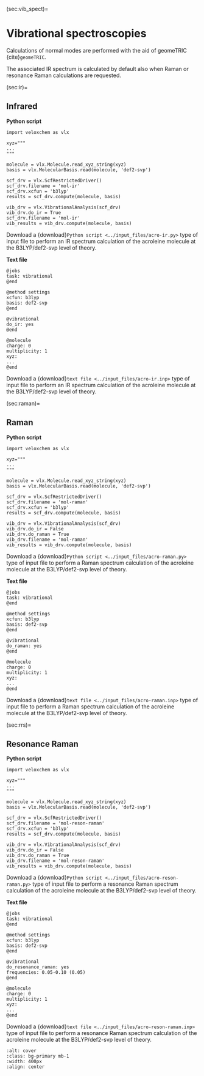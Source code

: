 (sec:vib_spect)=
# Vibrational spectroscopies

Calculations of normal modes are performed with the aid of geomeTRIC {cite}`geomeTRIC`.

The associated IR spectrum is calculated by default also when Raman or resonance Raman calculations are requested.

(sec:ir)=
## Infrared

**Python script**

```
import veloxchem as vlx

xyz="""
... 
"""

molecule = vlx.Molecule.read_xyz_string(xyz)
basis = vlx.MolecularBasis.read(molecule, 'def2-svp')

scf_drv = vlx.ScfRestrictedDriver()
scf_drv.filename = 'mol-ir'
scf_drv.xcfun = 'b3lyp'
results = scf_drv.compute(molecule, basis)

vib_drv = vlx.VibrationalAnalysis(scf_drv)
vib_drv.do_ir = True
scf_drv.filename = 'mol-ir'
vib_results = vib_drv.compute(molecule, basis)

```
Download a {download}`Python script <../input_files/acro-ir.py>` type of input file to perform an IR spectrum calculation of the acroleine molecule at the B3LYP/def2-svp level of theory.



**Text file**

```
@jobs
task: vibrational
@end

@method settings
xcfun: b3lyp
basis: def2-svp
@end

@vibrational
do_ir: yes
@end

@molecule
charge: 0
multiplicity: 1
xyz:
...                     
@end
```

Download a {download}`text file <../input_files/acro-ir.inp>` type of input file to perform an IR spectrum calculation of the acroleine molecule at the B3LYP/def2-svp level of theory.

(sec:raman)=
## Raman

**Python script**

```
import veloxchem as vlx

xyz="""
... 
"""

molecule = vlx.Molecule.read_xyz_string(xyz)
basis = vlx.MolecularBasis.read(molecule, 'def2-svp')

scf_drv = vlx.ScfRestrictedDriver()
scf_drv.filename = 'mol-raman'
scf_drv.xcfun = 'b3lyp'
results = scf_drv.compute(molecule, basis)

vib_drv = vlx.VibrationalAnalysis(scf_drv)
vib_drv.do_ir = False
vib_drv.do_raman = True
vib_drv.filename = 'mol-raman'
vib_results = vib_drv.compute(molecule, basis)

```
Download a {download}`Python script <../input_files/acro-raman.py>` type of input file to perform a Raman spectrum calculation of the acroleine molecule at the B3LYP/def2-svp level of theory.

**Text file**

```
@jobs
task: vibrational
@end

@method settings
xcfun: b3lyp
basis: def2-svp
@end

@vibrational
do_raman: yes
@end

@molecule
charge: 0
multiplicity: 1
xyz:
...                     
@end
```
Download a {download}`text file <../input_files/acro-raman.inp>` type of input file to perform a Raman spectrum calculation of the acroleine molecule at the B3LYP/def2-svp level of theory.

(sec:rrs)=
## Resonance Raman

**Python script**

```
import veloxchem as vlx

xyz="""
... 
"""

molecule = vlx.Molecule.read_xyz_string(xyz)
basis = vlx.MolecularBasis.read(molecule, 'def2-svp')

scf_drv = vlx.ScfRestrictedDriver()
scf_drv.filename = 'mol-reson-raman'
scf_drv.xcfun = 'b3lyp'
results = scf_drv.compute(molecule, basis)

vib_drv = vlx.VibrationalAnalysis(scf_drv)
vib_drv.do_ir = False
vib_drv.do_raman = True
vib_drv.filename = 'mol-reson-raman'
vib_results = vib_drv.compute(molecule, basis)

```
Download a {download}`Python script <../input_files/acro-reson-raman.py>` type of input file to perform a resonance Raman spectrum calculation of the acroleine molecule at the B3LYP/def2-svp level of theory.

**Text file**

```
@jobs
task: vibrational
@end

@method settings
xcfun: b3lyp
basis: def2-svp
@end

@vibrational
do_resonance_raman: yes
frequencies: 0.05-0.10 (0.05)
@end

@molecule
charge: 0
multiplicity: 1
xyz:
...                      
@end
```

Download a {download}`text file <../input_files/acro-reson-raman.inp>` type of input file to perform a resonance Raman spectrum calculation of the acroleine molecule at the B3LYP/def2-svp level of theory.

```{image} ../images/acro.png
:alt: cover
:class: bg-primary mb-1
:width: 400px
:align: center
```
